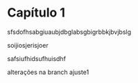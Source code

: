 # Capítulo 1

sfsdofhsabgiuaubjdbglabsgbigrbbkjbvjbslg

soijiosjerisjoer

safsiufhidsufhuisdhf


alterações na branch ajuste1